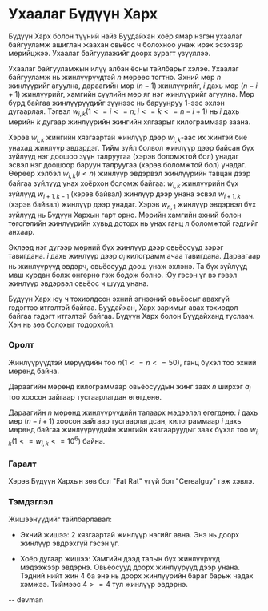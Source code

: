 Ухаалаг Бүдүүн Харх
===================
Бүдүүн Харх болон түүний найз Буудайхан хоёр ямар нэгэн ухаалаг байгууламж ашиглан жаахан овьёос ч болохноо унаж ирэх эсэхээр мөрийцжээ. Ухаалаг байгуулажийг доорх зурагт үзүүллээ.

Ухаалаг байгууламжын илүү албан ёсны тайлбарыг хэлэе. Ухаалаг байгууламж нь жинлүүрүүдтэй $n$ мөрөөс тогтно. Эхний мөр $n$ жинлүүрийг агуулна, дараагийн мөр $(n -1)$ жинлүүрийг, $i$ дахь мөр $(n - i + 1)$ жинлүүрийг, хамгийн сүүлийн мөр яг нэг жинлүүрийг агуулна. Мөр бүрд байгаа жинлүүрүүдийг зүүнээс нь баруунруу 1-ээс эхлэн дугаарлая. Тэгвэл $w_{i, k} (1 <= i <= n; i <= k <= n - i + 1)$ нь $i$ дахь мөрийн $k$ дугаар жинлүүрийн жингийн хягаарыг килограммаар заана.

Хэрэв $w_{i, k}$ жингийн хязгаартай жинлүүр дээр $w_{i, k}$-аас их жинтэй бие унахад жинлүүр эвдэрдэг. Тийм зүйл болвол жинлүүр дээр байсан бүх зүйлүүд нэг доошоо зүүн талруугаа (хэрэв боломжтой бол) унадаг эсвэл нэг доошоор баруун талруугаа (хэрэв боломжтой бол) унадаг. Өөрөөр хэлбэл $w_{i, k} (i < n)$ жинлүүр эвдэрвэл жинлүүрийн тавцан дээр байгаа зүйлүүд унах хоёрхон боломж байгаа: $w_{i, k}$ жинлүүрийн бүх зүйлүүд $w_{i + 1, k - 1}$ (хэрэв байвал) жинлүүр дээр унана эсвэл $w_{i + 1, k}$ (хэрэв байвал) жинлүүр дээр унадаг. Хэрэв $w_{n, 1}$ жинлүүр эвдэрвэл бүх зүйлүүд нь Бүдүүн Хархын гарт орно. Мөрийн хамгийн эхний болон төгсгөлийн жинлүүрийн хувьд доторх нь унах ганц л боломжтой гэдгийг анхаар.

Эхлээд нэг дүгээр мөрний бүх жинлүүр дээр овьёосууд зэрэг тавигдана. $i$ дахь жинлүүр дээр $a_i$ килограмм ачаа тавигдана. Дараагаар нь жинлүүрүүд эвдэрч, овьёосууд доош унаж эхлэнэ. Та бүх зүйлүүд маш хурдан болж өнгөрнө гэж бодож болно. Юу гэсэн үг вэ гэвэл жинлүүр эвдэрвэл овьёос ч шууд унана.

Бүдүүн Харх юу ч тохиолдсон эхний эгнээний овьёосыг авахгүй гэдэгтээ итгэлтэй байгаа. Буудайхан, Харх заримыг авах тохиодол байгаа гэдэгт итгэлтэй байгаа. Бүдүүн Харх болон Буудайханд туслаач. Хэн нь зөв болохыг тодорхойл.

### Оролт

Жинлүүрүүдтэй мөрүүдийн тоо $n (1 <= n <= 50)$, ганц бүхэл тоо эхний мөрөнд байна.

Дараагийн мөрөнд килограммаар овьёосуудын жинг заах $n$ ширхэг $a_i$ тоо хоосон зайгаар тусгаарлагдан өгөгдөнө.

Дараагийн $n$ мөрөнд жинлүүрүүдийн талаарх мэдээлэл өгөгдөнө: $i$ дахь мөр $(n - i + 1)$ хоосон зайгаар тусгаарлагдсан, килограммаар $i$ дахь мөрөнд байгаа жинлүүрүүдийн жингийн хязгааруудыг заах бүхэл тоо $w_{i, k} (1 <= w_{i, k} <= 10^6)$ байна.

### Гаралт

Хэрэв Бүдүүн Хархын зөв бол "Fat Rat"  үгүй бол "Cerealguy" гэж хэвлэ.

### Тэмдэглэл

Жишээнүүдийг тайлбарлавал:

- Эхний жишээ: 2 хязгаартай жинлүүр нэгийг авна. Энэ нь доорх жинлүүр эвдрэхгүй гэсэн үг.

- Хоёр дугаар жишээ: Хамгийн дээд талын бүх жинлүүрүүд мэдээжээр эвдэрнэ. Овьёосууд доорх жинлүүрүүд дээр унана. Тэдний нийт жин 4 ба энэ нь доорх жинлүүрийн бараг барьж чадах хэмжээ. Тиймээс $4 >= 4$ тул жинлүүр эвдэрнэ.

-- devman
